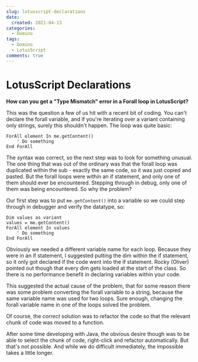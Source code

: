 ```yaml
---
slug: lotusscript-declarations
date: 
  created: 2021-04-13
categories:
  - Domino
tags: 
  - Domino
  - LotusScript
comments: true
---
```

# LotusScript Declarations

**How can you get a "Type Mismatch" error in a Forall loop in LotusScript?**

This was the question a few of us hit with a recent bit of coding. You can't declare the forall variable, and if you're iterating over a variant containing only strings, surely this shouldn't happen. The loop was quite basic:

<!-- more -->

``` vbscript
ForAll element In me.getContent()
    ' Do something
End ForAll
```

The syntax was correct, so the next step was to look for something unusual. The one thing that was out of the ordinary was that the forall loop was duplicated within the sub - exactly the same code, so it was just copied and pasted. But the forall loops were within an if statement, and only one of them should ever be encountered. Stepping through in debug, only one of them was being encountered. So why the problem?

Our first step was to put `me.getContent()` into a variable so we could step through in debugger and verify the datatype, so:

``` vbscript
Dim values as variant
values = me.getContent()
ForAll element In values
    ' Do something
End ForAll
```

Obviously we needed a different variable name for each loop. Because they were in an if statement, I suggested putting the dim within the if statement, so it only got declared if the code went into the if statement. Rocky (Oliver) pointed out though that every dim gets loaded at the start of the class. So there is no performance benefit in declaring variables within your code.

This suggested the actual cause of the problem, that for some reason there was some problem converting the forall variable to a string, because the same variable name was used for two loops. Sure enough, changing the forall variable name in one of the loops solved the problem.

Of course, the _correct_ solution was to refactor the code so that the relevant chunk of code was moved to a function.

After some time developing with Java, the obvious desire though was to be able to select the chunk of code, right-click and refactor automatically. But that's not possible. And while we do difficult immediately, the impossible takes a little longer.